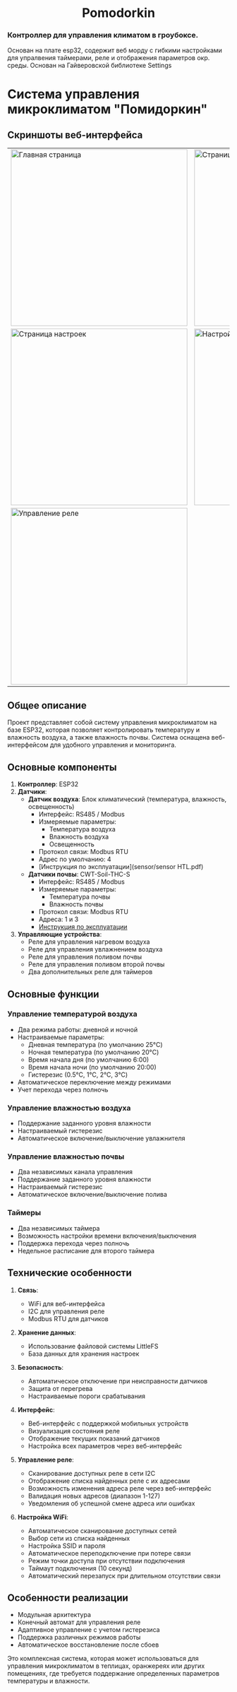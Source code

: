<a id="anchor"></a>
<h1 align="center"> Pomodorkin </h1>

### Контроллер для управления климатом в гроубоксе.  
Основан на плате esp32, содержит веб морду с гибкими настройками для упралвения таймерами, реле и отображения параметров окр. среды. 
Основан на Гайверовской библиотеке Settings


# Система управления микроклиматом "Помидоркин"

## Скриншоты веб-интерфейса
<table>
<tr>
<td><img src="pic/1.png" alt="Главная страница" width="400"></td>
<td><img src="pic/2.png" alt="Страница таймеров" width="400"></td>
</tr>
<tr>
<td><img src="pic/3.png" alt="Страница настроек" width="400"></td>
<td><img src="pic/4.png" alt="Настройки WiFi" width="400"></td>
</tr>
<tr>
<td colspan="2"><img src="pic/5.png" alt="Управление реле" width="400"></td>
</tr>
</table>

## Общее описание
Проект представляет собой систему управления микроклиматом на базе ESP32, которая позволяет контролировать температуру и влажность воздуха, а также влажность почвы. Система оснащена веб-интерфейсом для удобного управления и мониторинга.

## Основные компоненты
1. **Контроллер**: ESP32
2. **Датчики**:
   - **Датчик воздуха**: Блок климатический (температура, влажность, освещенность)
     - Интерфейс: RS485 / Modbus
     - Измеряемые параметры:
       - Температура воздуха
       - Влажность воздуха
       - Освещенность
     - Протокол связи: Modbus RTU
     - Адрес по умолчанию: 4
     - [Инструкция по эксплуатации](sensor/sensor HTL.pdf)
   - **Датчики почвы**: CWT-Soil-THC-S
     - Интерфейс: RS485 / Modbus
     - Измеряемые параметры:
       - Температура почвы
       - Влажность почвы
     - Протокол связи: Modbus RTU
     - Адреса: 1 и 3
     - [Инструкция по эксплуатации](sensor/THC-S%20(3pin%20probe)%20manual_V1.4.pdf)
3. **Управляющие устройства**:
   - Реле для управления нагревом воздуха
   - Реле для управления увлажнением воздуха
   - Реле для управления поливом почвы
   - Реле для управления поливом второй почвы
   - Два дополнительных реле для таймеров

## Основные функции

### Управление температурой воздуха
- Два режима работы: дневной и ночной
- Настраиваемые параметры:
  - Дневная температура (по умолчанию 25°C)
  - Ночная температура (по умолчанию 20°C)
  - Время начала дня (по умолчанию 6:00)
  - Время начала ночи (по умолчанию 20:00)
  - Гистерезис (0.5°C, 1°C, 2°C, 3°C)
- Автоматическое переключение между режимами
- Учет перехода через полночь

### Управление влажностью воздуха
- Поддержание заданного уровня влажности
- Настраиваемый гистерезис
- Автоматическое включение/выключение увлажнителя

### Управление влажностью почвы
- Два независимых канала управления
- Поддержание заданного уровня влажности
- Настраиваемый гистерезис
- Автоматическое включение/выключение полива

### Таймеры
- Два независимых таймера
- Возможность настройки времени включения/выключения
- Поддержка перехода через полночь
- Недельное расписание для второго таймера

## Технические особенности
1. **Связь**:
   - WiFi для веб-интерфейса
   - I2C для управления реле
   - Modbus RTU для датчиков

2. **Хранение данных**:
   - Использование файловой системы LittleFS
   - База данных для хранения настроек

3. **Безопасность**:
   - Автоматическое отключение при неисправности датчиков
   - Защита от перегрева
   - Настраиваемые пороги срабатывания

4. **Интерфейс**:
   - Веб-интерфейс с поддержкой мобильных устройств
   - Визуализация состояния реле
   - Отображение текущих показаний датчиков
   - Настройка всех параметров через веб-интерфейс

5. **Управление реле**:
   - Сканирование доступных реле в сети I2C
   - Отображение списка найденных реле с их адресами
   - Возможность изменения адреса реле через веб-интерфейс
   - Валидация новых адресов (диапазон 1-127)
   - Уведомления об успешной смене адреса или ошибках

6. **Настройка WiFi**:
   - Автоматическое сканирование доступных сетей
   - Выбор сети из списка найденных
   - Настройка SSID и пароля
   - Автоматическое переподключение при потере связи
   - Режим точки доступа при отсутствии подключения
   - Таймаут подключения (10 секунд)
   - Автоматический перезапуск при длительном отсутствии связи

## Особенности реализации
- Модульная архитектура
- Конечный автомат для управления реле
- Адаптивное управление с учетом гистерезиса
- Поддержка различных режимов работы
- Автоматическое восстановление после сбоев

Это комплексная система, которая может использоваться для управления микроклиматом в теплицах, оранжереях или других помещениях, где требуется поддержание определенных параметров температуры и влажности.


